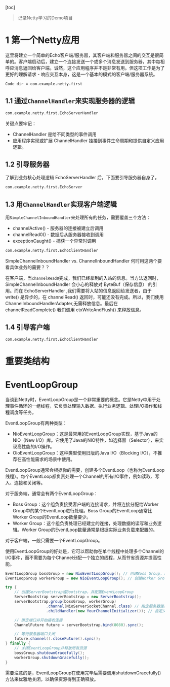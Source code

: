 [toc]
>记录Netty学习的Demo项目

# 1 第一个Netty应用
这里将建立一个简单的Echo客户端/服务器，其客户端和服务器之间的交互是很简单的。客户端启动后，建立一个连接发送一个或多个消息发送到服务器，其中每相呼应消息返回给客户端。诚然，这个应用程序并不是非常有用。但这项工作是为了更好的理解请求 - 响应交互本身，这是一个基本的模式的客户端/服务器系统。
```bash
Code dir = com.example.netty.first
```

## 1.1 通过`ChannelHandler`来实现服务器的逻辑
```bash
com.example.netty.first.EchoServerHandler
```

关键点要牢记：
- ChannelHandler 是给不同类型的事件调用
- 应用程序实现或扩展 ChannelHandler 挂接到事件生命周期和提供自定义应用逻辑。

## 1.2 引导服务器
了解到业务核心处理逻辑 EchoServerHandler 后，下面要引导服务器自身了。
```bash
com.example.netty.first.EchoServer
```

## 1.3 用`ChannelHandler`实现客户端逻辑
用`SimpleChannelInboundHandler`来处理所有的任务，需要覆盖三个方法：
- channelActive() - 服务器的连接被建立后调用
- channelRead0() - 数据后从服务器接收到调用
- exceptionCaught() - 捕获一个异常时调用
```bash
com.example.netty.first.EchoClientHandler
```

SimpleChannelInboundHandler vs. ChannelInboundHandler 何时用这两个要看具体业务的需要？？

在客户端，当`channelRead0`完成，我们已经拿到的入站的信息。当方法返回时，SimpleChannelInboundHandler 会小心的释放对 ByteBuf（保存信息） 的引用。而在 EchoServerHandler
,我们需要将入站的信息返回给发送者，由于 write() 是异步的，在 channelRead() 返回时，可能还没有完成。所以，我们使用 ChannelInboundHandlerAdapter,无需释放信息。最后在 channelReadComplete() 我们调用 ctxWriteAndFlush() 来释放信息。

## 1.4 引导客户端
```bash
com.example.netty.first.EchoClientHandler
```


# 重要类结构

# EventLoopGroup
当谈到Netty时，EventLoopGroup是一个非常重要的概念。它是Netty中用于处理事件循环的一组线程，它负责处理输入数据、执行业务逻辑、处理I/O操作和线程调度等任务。

EventLoopGroup有两种类型：
- NioEventLoopGroup：这是最常用的EventLoopGroup实现，基于Java的NIO（New I/O）库。它使用了Java的NIO特性，如选择器（Selector），来实现高性能的I/O操作。
- OioEventLoopGroup：这种类型使用旧版的Java I/O（Blocking I/O），不推荐在高性能需求的场景中使用。

EventLoopGroup通常会根据你的需要，创建多个EventLoop（也称为EventLoop线程）。每个EventLoop都负责处理一个Channel的所有I/O事件，例如读取、写入、连接和关闭等。

对于服务端，通常会有两个EventLoopGroup：
- Boss Group：这个组负责接受客户端的连接请求，并将连接分配给Worker Group中的某个EventLoop进行处理。Boss Group的EventLoop通常比Worker Group的EventLoop数量要少。
- Worker Group：这个组负责处理已经建立的连接，处理数据的读写和业务逻辑。Worker Group的EventLoop数量通常是根据实际业务负载来配置的。

对于客户端，一般只需要一个EventLoopGroup。

使用EventLoopGroup的好处是，它可以帮助你在单个线程中处理多个Channel的I/O事件，而不需要为每个Channel分配一个独立的线程，从而节省资源并提高性能。
```java
EventLoopGroup bossGroup = new NioEventLoopGroup(); // 创建Boss Group，用于接受客户端连接
EventLoopGroup workerGroup = new NioEventLoopGroup(); // 创建Worker Group，用于处理连接的I/O事件和业务逻辑

try {
    // 创建ServerBootstrap或Bootstrap，并配置EventLoopGroup
    ServerBootstrap serverBootstrap = new ServerBootstrap();
    serverBootstrap.group(bossGroup, workerGroup)
                  .channel(NioServerSocketChannel.class) // 指定服务器使用NIO传输
                  .childHandler(new YourChannelInitializer()); // 自定义ChannelInitializer用于配置ChannelPipeline

    // 绑定端口并开始接收连接
    ChannelFuture future = serverBootstrap.bind(8080).sync();

    // 等待服务器端口关闭
    future.channel().closeFuture().sync();
} finally {
    // 关闭EventLoopGroup并释放所有资源
    bossGroup.shutdownGracefully();
    workerGroup.shutdownGracefully();
}
```
需要注意的是，EventLoopGroup在使用完毕后需要调用shutdownGracefully()方法来优雅地关闭，以确保资源得到正确释放。
